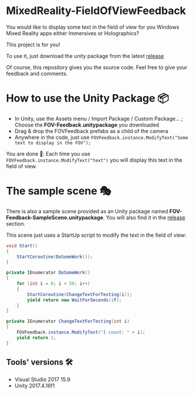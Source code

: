 # MixedReality-FieldOfViewFeedback

You would like to display some text in the field of view for you Windows Mixed Reality apps either Immersives or Holographics?

This project is for you!

To use it, just download the unity package from the latest [release](../../releases)

Of course, this repository gives you the source code. Feel free to give your feedback and comments.

# How to use the Unity Package 📦

- In Unity, use the Assets menu / Import Package / Custom Package… ; Choose the **FOV-Feedback.unitypackage** you downloaded
- Drag & drop the FOVFeedback prefabs as a child of the camera
- Anywhere in the code, just use
`FOVFeedback.instance.ModifyText("Some text to display in the FOV");`

You are done 🎈:
Each time you use `FOVFeedback.instance.ModifyText("text")` you will display this text in the field of view.

# The sample scene 🎭

There is also a sample scene provided as an Unity package named **FOV-Feedback-SampleScene.unitypackage**. You will also find it in the [release](../../releases) section.

This scene just uses a StartUp script to modify the text in the field of view:
```csharp
void Start()
{
    StartCoroutine(DoSomeWork());
}

private IEnumerator DoSomeWork()
{
    for (int i = 0; i < 50; i++)
    {
        StartCoroutine(ChangeTextForTesting(i));
        yield return new WaitForSeconds(1f);
    }
}

private IEnumerator ChangeTextForTesting(int i)
{
    FOVFeedback.instance.ModifyText("I count: " + i);
    yield return 1;
}
```

## Tools' versions 🛠
- Visual Studio 2017 15.9
- Unity 2017.4.16f1
